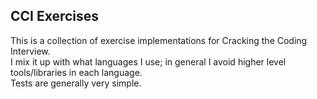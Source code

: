 ## CCI Exercises  
This is a collection of exercise implementations for Cracking the Coding Interview.  
I mix it up with what languages I use; in general I avoid higher level tools/libraries in each language.  
Tests are generally very simple.